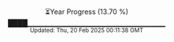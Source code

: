 <p align="center">
⏳Year Progress (13.70 %)<br>
████▁▁▁▁▁▁▁▁▁▁▁▁▁▁▁▁▁▁▁▁▁▁▁▁▁▁ <br>
<sub>Updated: Thu, 20 Feb 2025 00:11:38 GMT</sub>
</p>

